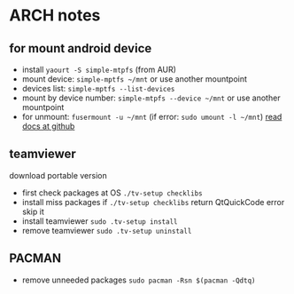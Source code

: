 # ARCH notes
## for mount android device
- install `yaourt -S simple-mtpfs` (from AUR)
- mount device: `simple-mptfs ~/mnt` or use another mountpoint
- devices list: `simple-mptfs --list-devices`
- mount by device number: `simple-mtpfs --device ~/mnt` or use another mountpoint
- for unmount: `fusermount -u ~/mnt` (if error: `sudo umount -l ~/mnt`)
[read docs at github](https://github.com/phatina/simple-mtpfs)

## teamviewer
download portable version
- first check packages at OS `./tv-setup checklibs`
- install miss packages if `./tv-setup checklibs` return QtQuickCode error skip it
- install teamviewer `sudo .tv-setup install`
- remove teamviewer `sudo .tv-setup uninstall`
## PACMAN
- remove unneeded packages `sudo pacman -Rsn $(pacman -Qdtq)`
